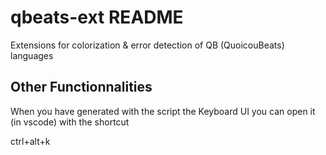 # qbeats-ext README

Extensions for colorization & error detection of QB (QuoicouBeats) languages

## Other Functionnalities

When you have generated with the script the Keyboard UI you can open it (in vscode) with the shortcut 

ctrl+alt+k

